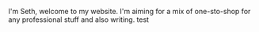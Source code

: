 I'm Seth, welcome to my website. I'm aiming for a mix of one-sto-shop for any professional stuff and also writing.
test
